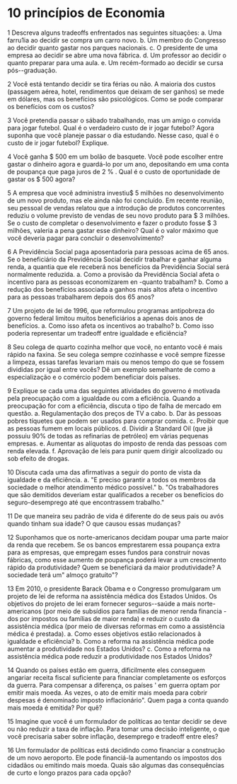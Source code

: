 # 10 princípios de Economia

1 Descreva alguns tradeoffs enfrentados nas seguintes situações: 
a. Uma farru1ia ao decidir se compra um carro novo. 
b. Um membro do Congresso ao decidir quanto gastar nos parques nacionais. 
c. O presidente de uma empresa ao decidir se abre uma nova fábrica. 
d. Um professor ao decidir o quanto preparar para uma aula. 
e. Um recém-formado ao decidir se cursa pós--graduação.

2 Você está tentando decidir se tira férias ou não. A maioria dos custos (passagem aérea, hotel, rendimentos que deixam de ser ganhos) se mede em dólares, mas os benefícios são psicológicos. Como se pode comparar os benefícios com os custos? 

3 Você pretendia passar o sábado trabalhando, mas um amigo o convida para jogar futebol. Qual é o verdadeiro custo de ir jogar futebol? Agora suponha que você planeje passar o dia estudando. Nesse caso, qual é o custo de ir jogar futebol? Explique. 

4 Você ganha $ 500 em um bolão de basquete. Você pode escolher entre gastar o dinheiro agora e guardá-lo por um ano, depositando em uma conta de poupança que paga juros de 2 % . Qual é o custo de oportunidade de gastar os $ 500 agora? 

5 A empresa que você administra investiu$ 5 milhões no desenvolvimento de um novo produto, mas ele ainda não foi concluído. Em recente reunião, seu pessoal de vendas relatou que a introdução de produtos concorrentes reduziu o volume previsto de vendas de seu novo produto para $ 3 milhões. Se o custo de completar o desenvolvimento e fazer o produto fosse $ 3 milhões, valeria a pena gastar esse dinheiro? Qual é o valor máximo que você deveria pagar para concluir o desenvolvimento? 

6 A Previdência Social paga aposentadoria para pessoas acima de 65 anos. Se o beneficiário da Previdência Social decidir trabalhar e ganhar alguma renda, a quantia que ele receberá nos benefícios da Previdência Social será normalmente reduzida. 
a. Como a provisão da Previdência Social afeta o incentivo para as pessoas economizarem en -quanto trabalham? 
b. Como a redução dos benefícios associada a ganhos mais altos afeta o incentivo para as pessoas trabalharem depois dos 65 anos? 

7 Um projeto de lei de 1996, que reformulou programas antipobreza do governo federal limitou muitos beneficiários a apenas dois anos de benefícios. a. Como isso afeta os incentivos ao trabalho? 
b. Como isso poderia representar um tradeoff entre igualdade e eficiência?

8 Seu colega de quarto cozinha melhor que você, no entanto você é mais rápido na faxina. Se seu colega sempre cozinhasse e você sempre fizesse a limpeza, essas tarefas levariam mais ou menos tempo do que se fossem divididas por igual entre vocês? Dê um exemplo semelhante de como a especialização e o comércio podem beneficiar dois países.

9 Explique se cada uma das seguintes atividades do governo é motivada pela preocupação com a igualdade ou com a eficiência. Quando a preocupação for com a eficiência, discuta o tipo de falha de mercado em questão. 
a. Regulamentação dos preços de TV a cabo. 
b. Dar às pessoas pobres tíquetes que podem ser usados para comprar comida. c. Proibir que as pessoas fumem em locais públicos. 
d. Dividir a Standard Oil (que já possuiu 90% de todas as refinarias de petróleo) em várias pequenas empresas. 
e. Aumentar as alíquotas do imposto de renda das pessoas com renda elevada. f. Aprovação de leis para punir quem dirigir alcoolizado ou sob efeito de drogas. 

10 Discuta cada uma das afirmativas a seguir do ponto de vista da igualdade e da eficiência. 
a. "E preciso garantir a todos os membros da sociedade o melhor atendimento médico possível."
b.  "Os trabalhadores que são demitidos deveriam estar qualificados a receber os benefícios do seguro-desemprego até que encontrassem trabalho." 

11 De que maneira seu padrão de vida é diferente do de seus pais ou avós quando tinham sua idade? O que causou essas mudanças? 

12 Suponhamos que os norte-americanos decidam poupar uma parte maior da renda que recebem. Se os bancos emprestarem essa poupança extra para as empresas, que empregam esses fundos para construir novas fábricas, como esse aumento de poupança poderá levar a um crescimento rápido da produtividade? Quem se beneficiará da maior produtividade? A sociedade terá um" almoço gratuito"? 

13 Em 2010, o presidente Barack Obama e o Congresso promulgaram um projeto de lei de reforma na assistência médica dos Estados Unidos. Os objetivos do projeto de lei eram fornecer seguros--saúde a mais norte-americanos (por meio de subsídios para famílias de menor renda financia -dos por impostos ou famílias de maior renda) e reduzir o custo da assistência médica (por meio de diversas reformas em como a assistência médica é prestada). 
a. Como esses objetivos estão relacionados à igualdade e eficiência? 
b. Como a reforma na assistência médica pode aumentar a produtividade nos Estados Unidos? 
c. Como a reforma na assistência médica pode reduzir a produtividade nos Estados Unidos? 

14 Quando os países estão em guerra, dificilmente eles conseguem angariar receita fiscal suficiente para financiar completamente os esforços da guerra. Para compensar a diferença, os países ' em guerra optam por emitir mais moeda. As vezes, o ato de emitir mais moeda para cobrir despesas é denominado imposto inflacionário". Quem paga a conta quando mais moeda é emitida? Por quê? 

15 Imagine que você é um formulador de políticas ao tentar decidir se deve ou não reduzir a taxa de inflação. Para tomar uma decisão inteligente, o que você precisaria saber sobre inflação, desemprego e tradeoff entre eles?

16 Um formulador de políticas está decidindo como financiar a construção de um novo aeroporto. Ele pode financiá-la aumentando os impostos dos cidadãos ou emitindo mais moeda. Quais são algumas das consequências de curto e longo prazos para cada opção?